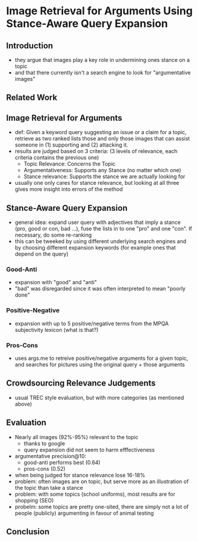 # Image Retrieval for Arguments Using Stance-Aware Query Expansion

## Introduction

- they argue that images play a key role in undermining ones stance on a topic
- and that there currently isn't a search engine to look for "argumentative images"

## Related Work

## Image Retrieval for Arguments

- def: Given a keyword query suggesting an issue or a claim for a topic, retrieve as two ranked lists those and only those images that can assist someone in (1) supporting and (2) attacking it.
- results are judged based on 3 criteria: (3 levels of relevance, each criteria contains the previous one)
  - Topic Relevance: Concerns the Topic
  - Argumentativeness: Supports any Stance (no matter which one)
  - Stance relevance: Supports the stance we are actually looking for
- usually one only cares for stance relevance, but looking at all three gives more insight into errors of the method

## Stance-Aware Query Expansion

- general idea: expand user query with adjectives that imply a stance (pro, good or con, bad ...), fuse the lists in to one "pro" and one "con". If necessary, do some re-ranking
- this can be tweeked by using different underlying search engines and by choosing different expansion keywords (for example ones that depend on the query)

### Good-Anti

- expansion with "good" and "anti"
- "bad" was disregarded since it was often interpreted to mean "poorly done"

### Positive-Negative

- expansion with up to 5 positive/negative terms from the MPQA subjectivity lexicon (what is that?)

### Pros-Cons

- uses args.me to retreive positive/negative arguments for a given topic, and searches for pictures using the original query + those arguments

## Crowdsourcing Relevance Judgements

- usual TREC style evaluation, but with more categories (as mentioned above)

## Evaluation

- Nearly all images (92%-95%) relevant to the topic
  - thanks to google
  - query expansion did not seem to harm efffectiveness
- argumentative precision@10:
  - good-anti performs best (0.64)
  - pros-cons (0.52)
- when being judged for stance relevance lose 16-18%
- problem: often images are on topic, but serve more as an illustration of the topic than take a stance
- problem: with some topics (school uniforms), most results are for shopping (SEO)
- probelm: some topics are pretty one-sited, there are simply not a lot of people (publicly) argumenting in favour of animal testing

## Conclusion